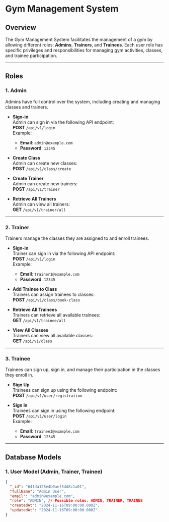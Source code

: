 # Gym Management System

## Overview

The Gym Management System facilitates the management of a gym by allowing different roles: **Admins**, **Trainers**, and **Trainees**. Each user role has specific privileges and responsibilities for managing gym activities, classes, and trainee participation.

---

## Roles

### 1. **Admin**

Admins have full control over the system, including creating and managing classes and trainers.

- **Sign-in**  
  Admin can sign in via the following API endpoint:  
  **POST** `/api/v1/login`  
  Example:

  - **Email**: `admin@example.com`
  - **Password**: `12345`

- **Create Class**  
  Admin can create new classes:  
  **POST** `/api/v1/class/create`

- **Create Trainer**  
  Admin can create new trainers:  
  **POST** `/api/v1/trainer`

- **Retrieve All Trainers**  
  Admin can view all trainers:  
  **GET** `/api/v1/trainer/all`

---

### 2. **Trainer**

Trainers manage the classes they are assigned to and enroll trainees.

- **Sign-in**  
  Trainer can sign in via the following API endpoint:  
  **POST** `/api/v1/login`  
  Example:

  - **Email**: `trainer1@example.com`
  - **Password**: `12345`

- **Add Trainee to Class**  
  Trainers can assign trainees to classes:  
  **POST** `/api/v1/class/book-class`

- **Retrieve All Trainees**  
  Trainers can retrieve all available trainees:  
  **GET** `/api/v1/trainee/all`

- **View All Classes**  
  Trainers can view all available classes:  
  **GET** `/api/v1/class`

---

### 3. **Trainee**

Trainees can sign up, sign in, and manage their participation in the classes they enroll in.

- **Sign Up**  
  Trainees can sign up using the following endpoint:  
  **POST** `/api/v1/user/registration`

- **Sign In**  
  Trainees can sign in using the following endpoint:  
  **POST** `/api/v1/user/login`  
  Example:
  - **Email**: `trainee3@example.com`
  - **Password**: `12345`

---

## Database Models

### 1. **User Model (Admin, Trainer, Trainee)**

```json
{
  "_id": "64fda128e4b0aef54d8c1a01",
  "fullName": "Admin User",
  "email": "admin@example.com",
  "role": "ADMIN", // Possible roles: ADMIN, TRAINER, TRAINEE
  "createdAt": "2024-11-16T09:00:00.000Z",
  "updatedAt": "2024-11-16T09:00:00.000Z"
}
```
